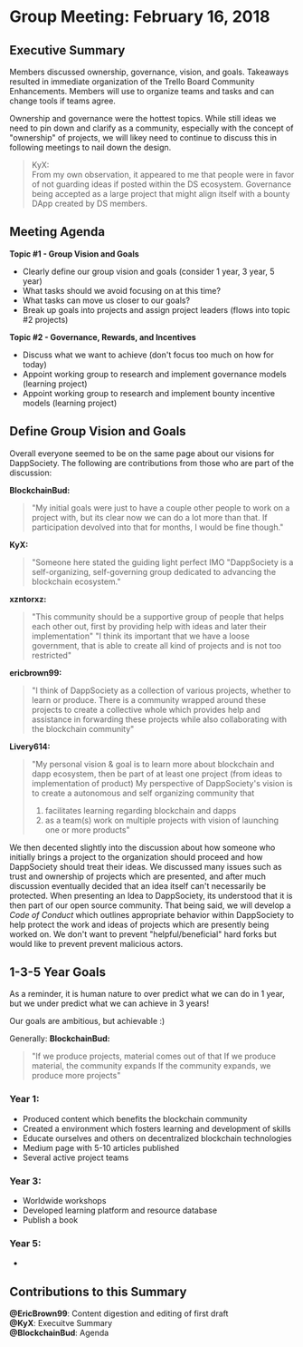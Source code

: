 # Group Meeting: February 16, 2018

## Executive Summary
Members discussed ownership, governance, vision, and goals. Takeaways resulted in immediate organization of the Trello Board Community Enhancements. Members will use to organize teams and tasks and can change tools if teams agree.

Ownership and governance were the hottest topics. While still ideas we need to pin down and clarify as a community, especially with the concept of "ownership" of projects, we will likey need to continue to discuss this in following meetings to nail down the design.

> KyX:  
> From my own observation, it appeared to me that people were in favor of not guarding ideas if posted within the DS  ecosystem. Governance being accepted as a large project that might align itself with a bounty DApp created by DS members.  

## Meeting Agenda

**Topic #1 - Group Vision and Goals**
- Clearly define our group vision and goals (consider 1 year, 3 year, 5 year)
- What tasks should we avoid focusing on at this time?
- What tasks can move us closer to our goals?
- Break up goals into projects and assign project leaders (flows into topic #2 projects)

**Topic #2 - Governance, Rewards, and Incentives**
- Discuss what we want to achieve (don't focus too much on how for today)
- Appoint working group to research and implement governance models (learning project)
- Appoint working group to research and implement bounty incentive models (learning project)

## Define Group Vision and Goals

Overall everyone seemed to be on the same page about our visions for DappSociety. The following are contributions from those who are part of the discussion:

**BlockchainBud:**  
> "My initial goals were just to have a couple other people to work on a project with, but its clear now we can do a lot more than that. If participation devolved into that for months, I would be fine though."

**KyX:**  
> "Someone here stated the guiding light perfect IMO "DappSociety is a self-organizing, self-governing group dedicated to advancing the blockchain ecosystem."

**xzntorxz:**  
> "This community should be a supportive group of people that helps each other out, first by providing help with ideas and later their implementation"
> "I think its important that we have a loose government, that is able to create all kind of projects and is not too restricted"

**ericbrown99:**
> "I think of DappSociety as a collection of various projects, whether to learn or produce. There is a community wrapped around these projects to create a collective whole which provides help and assistance in forwarding these projects while also collaborating with the blockchain community"

**Livery614:**
> "My personal vision & goal is to learn more about blockchain and dapp ecosystem, then be part of at least one project (from ideas to implementation of product)
My perspective of DappSociety's vision is to create a autonomous and self organizing community that 
> 1) facilitates learning regarding blockchain and dapps
> 2) as a team(s) work on multiple projects with vision of launching one or more products"


We then decented slightly into the discussion about how someone who initially brings a project to the organization should proceed and how DappSociety should treat their ideas. We discussed many issues such as trust and ownership of projects which are presented, and after much discussion eventually decided that an idea itself can't necessarily be protected.  When presenting an Idea to DappSociety, its understood that it is then part of our open source community.  That being said, we will develop a *Code of Conduct* which outlines appropriate behavior within DappSociety to help protect the work and ideas of projects which are presently being worked on. We don't want to prevent "helpful/beneficial" hard forks but would like to prevent prevent malicious actors. 

## 1-3-5 Year Goals

As a reminder, it is human nature to over predict what we can do in 1 year, but we under predict what we can achieve in 3 years!

Our goals are ambitious, but achievable :)

Generally:
**BlockchainBud:**
>"If we produce projects, material comes out of that
If we produce material, the community expands
If the community expands, we produce more projects"

### Year 1:

* Produced content which benefits the blockchain community
* Created a environment which fosters learning and development of skills
* Educate ourselves and others on decentralized blockchain technologies
* Medium page with 5-10 articles published
* Several active project teams

### Year 3:

* Worldwide workshops
* Developed learning platform and resource database
* Publish a book



### Year 5:

* 


## Contributions to this Summary
__@EricBrown99__: Content digestion and editing of first draft  
__@KyX__: Execuitve Summary  
__@BlockchainBud__: Agenda  
